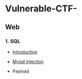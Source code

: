 # Vulnerable-CTF-

## Web

### 1. SQL
- [Introduction](https://github.com/tinasahara1/Vulnerable-CTF-/blob/d374497d5d8b61e93f5497c75c3f1afe69114254/SQL/Lythuyet.md)

- [Mysql injection](https://github.com/tinasahara1/Vulnerable-CTF-/blob/d374497d5d8b61e93f5497c75c3f1afe69114254/SQL/Mysql%20injection.md)

- Payload
